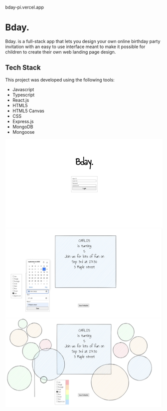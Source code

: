 bday-pi.vercel.app

# Bday.
Bday. is a full-stack app that lets you design your own online birthday party invitation with an easy to use interface meant to make it possible for children to create their own web landing page design.
## Tech Stack
This project was developed using the following tools:

- Javascript
- Typescript
- React.js
- HTML5
- HTML5 Canvas
- CSS
- Express.js
- MongoDB
- Mongoose

![Login page](/images/Bday1.jpg)
![Editor page](/images/Bday2.jpg)
![Editor page](/images/Bday3.jpg)